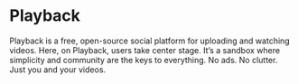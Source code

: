 # Playback

Playback is a free, open-source social platform for uploading and watching videos. Here, on Playback, users take center stage. It’s a sandbox where simplicity and community are the keys to everything. No ads. No clutter. Just you and your videos.
